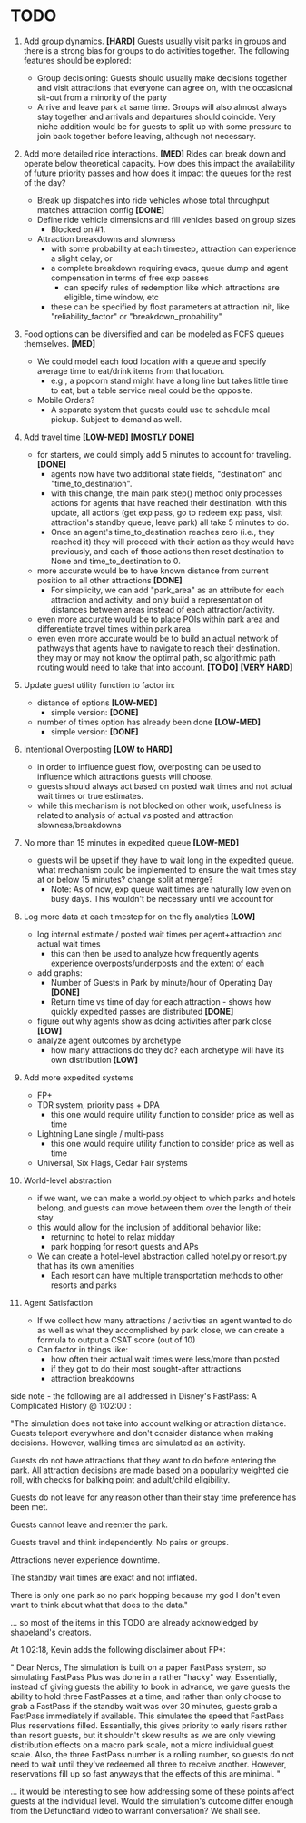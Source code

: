 # TODO

1. Add group dynamics. **[HARD]** Guests usually visit parks in groups and there is a strong bias for groups to do activities together.  The following features should be explored:
   - Group decisioning: Guests should usually make decisions together and visit attractions that everyone can agree on, with the occasional sit-out from a minority of the party
   - Arrive and leave park at same time.  Groups will also almost always stay together and arrivals and departures should coincide.  Very niche addition would be for guests to split up with some pressure to join back together before leaving, although not necessary.

2. Add more detailed ride interactions. **[MED]**  Rides can break down and operate below theoretical capacity.  How does this impact the availability of future priority passes and how does it impact the queues for the rest of the day?
   - Break up dispatches into ride vehicles whose total throughput matches attraction config  **[DONE]**
   - Define ride vehicle dimensions and fill vehicles based on group sizes
      - Blocked on #1.
   - Attraction breakdowns and slowness
      - with some probability at each timestep, attraction can experience a slight delay, or
      - a complete breakdown requiring evacs, queue dump and agent compensation in terms of free exp passes
         - can specify rules of redemption like which attractions are eligible, time window, etc
      - these can be specified by float parameters at attraction init, like "reliability_factor" or "breakdown_probability"

3. Food options can be diversified and can be modeled as FCFS queues themselves. **[MED]**
   - We could model each food location with a queue and specify average time to eat/drink items from that location.
     - e.g., a popcorn stand might have a long line but takes little time to eat, but a table service meal could be the opposite.
   - Mobile Orders?
     - A separate system that guests could use to schedule meal pickup.  Subject to demand as well.
    
4. Add travel time **[LOW-MED] [MOSTLY DONE]**
   - for starters, we could simply add 5 minutes to account for traveling.  **[DONE]**
     - agents now have two additional state fields, "destination" and "time_to_destination". 
     - with this change, the main park step() method only processes actions for agents that have reached their destination.  with this update, all actions (get exp pass, go to redeem exp pass, visit attraction's standby queue, leave park) all take 5 minutes to do.
     - Once an agent's time_to_destination reaches zero (i.e., they reached it) they will proceed with their action as they would have previously, and each of those actions then reset destination to None and time_to_destination to 0.
   - more accurate would be to have known distance from current position to all other attractions **[DONE]**
     - For simplicity, we can add "park_area" as an attribute for each attraction and activity, and only build a representation of distances between areas instead of each attraction/activity.
   - even more accurate would be to place POIs within park area and differentiate travel times within park area
   - even even more accurate would be to build an actual network of pathways that agents have to navigate to reach their destination.  they may or may not know the optimal path, so algorithmic path routing would need to take that into account.  **[TO DO]** **[VERY HARD]**
5. Update guest utility function to factor in:
   - distance of options **[LOW-MED]**
      - simple version: **[DONE]**
   - number of times option has already been done **[LOW-MED]**
      - simple version: **[DONE]**

6. Intentional Overposting **[LOW to HARD]**
   - in order to influence guest flow, overposting can be used to influence which attractions guests will choose.
   - guests should always act based on posted wait times and not actual wait times or true estimates.
   - while this mechanism is not blocked on other work, usefulness is related to analysis of actual vs posted and attraction slowness/breakdowns

7. No more than 15 minutes in expedited queue  **[LOW-MED]**
   - guests will be upset if they have to wait long in the expedited queue. what mechanism could be implemented to ensure the wait times stay at or below 15 minutes? change split at merge?
      - Note: As of now, exp queue wait times are naturally low even on busy days.  This wouldn't be necessary until we account for 
8. Log more data at each timestep for on the fly analytics **[LOW]**
   - log internal estimate / posted wait times per agent+attraction and actual wait times
      - this can then be used to analyze how frequently agents experience overposts/underposts and the extent of each
   - add graphs:
      - Number of Guests in Park by minute/hour of Operating Day **[DONE]**
      - Return time vs time of day for each attraction - shows how quickly expedited passes are distributed **[DONE]**
   - figure out why agents show as doing activities after park close **[LOW]**
   - analyze agent outcomes by archetype
      - how many attractions do they do? each archetype will have its own distribution  **[LOW]**

9. Add more expedited systems
   - FP+
   - TDR system, priority pass + DPA
      - this one would require utility function to consider price as well as time
   - Lightning Lane single / multi-pass
      - this one would require utility function to consider price as well as time 
   - Universal, Six Flags, Cedar Fair systems 
    
10. World-level abstraction
    - if we want, we can make a world.py object to which parks and hotels belong, and guests can move between them over the length of their stay
    - this would allow for the inclusion of additional behavior like:
      - returning to hotel to relax midday
      - park hopping for resort guests and APs
    - We can create a hotel-level abstraction called hotel.py or resort.py that has its own amenities
      - Each resort can have multiple transportation methods to other resorts and parks
    
11. Agent Satisfaction
    - If we collect how many attractions / activities an agent wanted to do as well as what they accomplished by park close, we can create a formula to output a CSAT score (out of 10)
    - Can factor in things like:
       - how often their actual wait times were less/more than posted
       - if they got to do their most sought-after attractions
       - attraction breakdowns
    

side note - the following are all addressed in Disney's FastPass: A Complicated History @ 1:02:00 :

"The simulation does not take into account walking or attraction distance.
 Guests teleport everywhere and don't consider distance when making decisions.
 However, walking times are simulated as an activity.

 Guests do not have attractions that they want to do before entering the park.
 All attraction decisions are made based on a popularity weighted die roll, with checks
 for balking point and adult/child eligibility.
 
 Guests do not leave for any reason other than their stay time preference has been met.
 
 Guests cannot leave and reenter the park.
 
 Guests travel and think independently.  No pairs or groups.

 Attractions never experience downtime.

 The standby wait times are exact and not inflated.

 There is only one park so no park hopping because my god I don't even want to think about what that does to the data."
 
... so most of the items in this TODO are already acknowledged by shapeland's creators.

At 1:02:18, Kevin adds the following disclaimer about FP+:

"
Dear Nerds,
The simulation is built on a paper FastPass system, so simulating 
FastPass Plus was done in a rather "hacky" way.  Essentially, instead
of giving guests the ability to book in advance, we gave guests the
ability to hold three FastPasses at a time, and rather than only choose
to grab a FastPass if the standby wait was over 30 minutes, guests grab
a FastPass immediately if available.  This simulates the speed that
FastPass Plus reservations filled.  Essentially, this gives priority to early
risers rather than resort guests, but it shouldn't skew results as we
are only viewing distribution effects on a macro park scale, not a micro
individual guest scale.  Also, the three FastPass number is a
rolling number, so guests do not need to wait until they've redeemed
all three to receive another.  However, reservations fill up so fast anyways
that the effects of this are minimal.
"

... it would be interesting to see how addressing some of these points affect
guests at the individual level.  Would the simulation's outcome differ enough
from the Defunctland video to warrant conversation?  We shall see.

